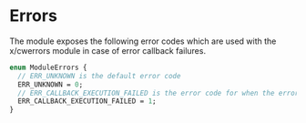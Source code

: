# Errors

The module exposes the following error codes which are used with the x/cwerrors module in case of error callback failures.

```proto
enum ModuleErrors {
  // ERR_UNKNOWN is the default error code
  ERR_UNKNOWN = 0;
  // ERR_CALLBACK_EXECUTION_FAILED is the error code for when the error callback fails
  ERR_CALLBACK_EXECUTION_FAILED = 1;
}
```
